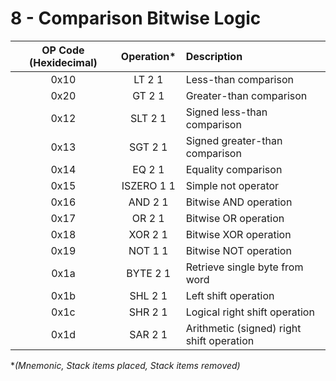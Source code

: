 # 8 - Comparison  Bitwise Logic


| OP Code (Hexidecimal) | Operation* | Description | 
|:-:|:-:|:-|
|0x10|LT 2 1|Less-than comparison|
|0x20|GT 2 1|Greater-than comparison|
|0x12|SLT 2 1|Signed less-than comparison|
|0x13|SGT 2 1|Signed greater-than comparison|
|0x14|EQ 2 1|Equality comparison|
|0x15|ISZERO 1 1|Simple not operator|
|0x16|AND 2 1|Bitwise AND operation|
|0x17|OR 2 1|Bitwise OR operation|
|0x18|XOR 2 1|Bitwise XOR operation|
|0x19|NOT 1 1|Bitwise NOT operation|
|0x1a|BYTE 2 1|Retrieve single byte from word|
|0x1b|SHL 2 1|Left shift operation|
|0x1c|SHR 2 1|Logical right shift operation|
|0x1d|SAR 2 1|Arithmetic (signed) right shift operation|

**(Mnemonic, Stack items placed, Stack items removed)* 

